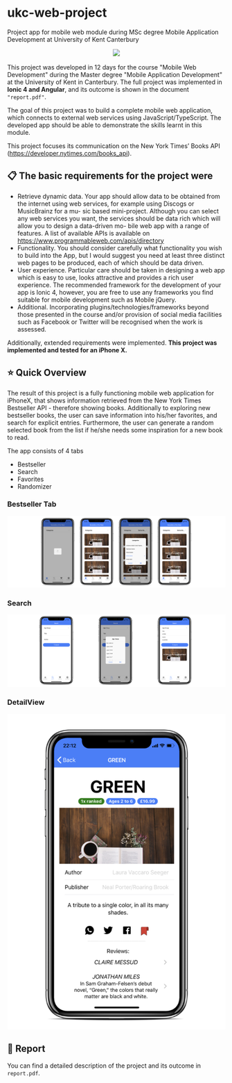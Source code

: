 # ukc-web-project
Project app for mobile web module during MSc degree Mobile Application Development at University of Kent Canterbury

<p align="center">
    <img src="https://img.shields.io/badge/Swift-4-orange.svg?style=flat" />
</p>

This project was developed in 12 days for the course "Mobile Web Development" during the Master degree "Mobile Application Development" at the University of Kent in Canterbury. The full project was implemented in **Ionic 4 and Angular**, and its outcome is shown in the document `"report.pdf"`.

The goal of this project was to build a complete mobile web application, which connects to external web services using JavaScript/TypeScript. The developed app should be able to demonstrate the skills learnt in this module.

This project focuses its communication on the New York Times’ Books API (https://developer.nytimes.com/books_api). 

## 📋 The basic requirements for the project were
- Retrieve dynamic data. Your app should allow data to be obtained from the internet using web services, for example using Discogs or MusicBrainz for a mu- sic based mini-project. Although you can select any web services you want, the services should be data rich which will allow you to design a data-driven mo- bile web app with a range of features. A list of available APIs is available on https://www.programmableweb.com/apis/directory
- Functionality. You should consider carefully what functionality you wish to build into the App, but I would suggest you need at least three distinct web pages to be produced, each of which should be data driven.
- User experience. Particular care should be taken in designing a web app which is easy to use, looks attractive and provides a rich user experience. The recommended framework for the development of your app is Ionic 4, however, you are free to use any frameworks you find suitable for mobile development such as Mobile jQuery.
- Additional. Incorporating plugins/technologies/frameworks beyond those presented in the course and/or provision of social media facilities such as Facebook or Twitter will be recognised when the work is assessed.

Additionally, extended requirements were implemented. 
**This project was implemented and tested for an iPhone X.**


## ⭐️ Quick Overview
The result of this project is a fully functioning mobile web application for iPhoneX, that shows information retrieved from the New York Times Bestseller API - therefore showing books. Additionally to exploring new bestseller books, the user can save information into his/her favorites, and search for explicit entries. Furthermore, the user can generate a random selected book from the list if he/she needs some inspiration for a new book to read.

The app consists of 4 tabs

- Bestseller
- Search
- Favorites
- Randomizer

### Bestseller Tab

![](images/app-bestseller.png)

### Search

![](images/app-search.png)

### DetailView

![](images/app-details.png)

## 📐 Report
You can find a detailed description of the project and its outcome in `report.pdf`.